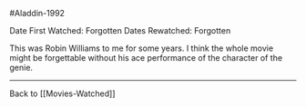 #Aladdin-1992

Date First Watched:  Forgotten
Dates Rewatched:  Forgotten

This was Robin Williams to me for some years.  I think the whole movie might be forgettable without his ace performance of the character of the genie.

---
Back to [[Movies-Watched]]